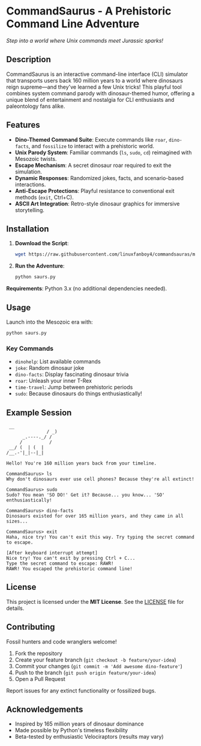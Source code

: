 # CommandSaurus - A Prehistoric Command Line Adventure

*Step into a world where Unix commands meet Jurassic sparks!*

## Description

CommandSaurus is an interactive command-line interface (CLI) simulator that transports users back 160 million years to a world where dinosaurs reign supreme—and they've learned a few Unix tricks! This playful tool combines system command parody with dinosaur-themed humor, offering a unique blend of entertainment and nostalgia for CLI enthusiasts and paleontology fans alike.

## Features

- **Dino-Themed Command Suite**: Execute commands like `roar`, `dino-facts`, and `fossilize` to interact with a prehistoric world.
- **Unix Parody System**: Familiar commands (`ls`, `sudo`, `cd`) reimagined with Mesozoic twists.
- **Escape Mechanism**: A secret dinosaur roar required to exit the simulation.
- **Dynamic Responses**: Randomized jokes, facts, and scenario-based interactions.
- **Anti-Escape Protections**: Playful resistance to conventional exit methods (`exit`, Ctrl+C).
- **ASCII Art Integration**: Retro-style dinosaur graphics for immersive storytelling.

## Installation

1. **Download the Script**:
   ```bash
   wget https://raw.githubusercontent.com/linuxfanboy4/commandsauras/main/saurs.py
   ```
2. **Run the Adventure**:
   ```bash
   python saurs.py
   ```

**Requirements**: Python 3.x (no additional dependencies needed).

## Usage

Launch into the Mesozoic era with:
```bash
python saurs.py
```

### Key Commands
- `dinohelp`: List available commands
- `joke`: Random dinosaur joke
- `dino-facts`: Display fascinating dinosaur trivia
- `roar`: Unleash your inner T-Rex
- `time-travel`: Jump between prehistoric periods
- `sudo`: Because dinosaurs do things enthusiastically!

## Example Session

```text
 __
               / _)
      _.----._/ /
     /          /
 __/ (  | (  |
/__.-'|_|--|_|

Hello! You're 160 million years back from your timeline.

CommandSaurus> ls
Why don't dinosaurs ever use cell phones? Because they're all extinct!

CommandSaurus> sudo
Sudo? You mean 'SO DO!' Get it? Because... you know... 'SO' enthusiastically!

CommandSaurus> dino-facts
Dinosaurs existed for over 165 million years, and they came in all sizes...

CommandSaurus> exit
Haha, nice try! You can't exit this way. Try typing the secret command to escape.

[After keyboard interrupt attempt]
Nice try! You can't exit by pressing Ctrl + C...
Type the secret command to escape: RAWR!
RAWR! You escaped the prehistoric command line!
```

## License

This project is licensed under the **MIT License**. See the [LICENSE](LICENSE) file for details.

## Contributing

Fossil hunters and code wranglers welcome!  
1. Fork the repository  
2. Create your feature branch (`git checkout -b feature/your-idea`)  
3. Commit your changes (`git commit -m 'Add awesome dino-feature'`)  
4. Push to the branch (`git push origin feature/your-idea`)  
5. Open a Pull Request  

Report issues for any extinct functionality or fossilized bugs.

## Acknowledgements

- Inspired by 165 million years of dinosaur dominance
- Made possible by Python's timeless flexibility
- Beta-tested by enthusiastic Velociraptors (results may vary)
